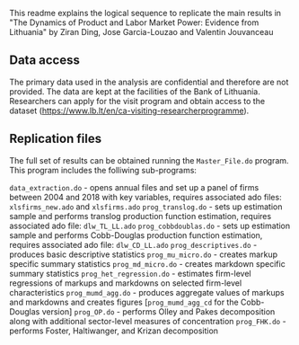 This readme explains the logical sequence to replicate the main results in "The Dynamics of Product and Labor Market Power: Evidence from Lithuania" by Ziran Ding, Jose Garcia-Louzao and Valentin Jouvanceau


## Data access
The primary data used in the analysis are confidential and therefore are not provided.
The data are kept at the facilities of the Bank of Lithuania. Researchers can apply for the visit program and obtain access to the dataset (https://www.lb.lt/en/ca-visiting-researcherprogramme).


## Replication files
The full set of results can be obtained running the `Master_File.do` program. This program includes the folliwing sub-programs:

`data_extraction.do`      - opens annual files and set up a panel of firms between 2004 and 2018 with key variables, requires associated ado files: `xlsfirms_new.ado` and `xlsfirms.ado` 
`prog_translog.do`        - sets up estimation sample and performs translog production function estimation, requires associated ado file: `dlw_TL_LL.ado`
`prog_cobbdoublas.do`     - sets up estimation sample and performs Cobb-Douglas production function estimation, requires associated ado file: `dlw_CD_LL.ado`
`prog_descriptives.do`    - produces basic descriptive statistics 
`prog_mu_micro.do`        - creates markup specific summary statistics
`prog_md_micro.do`        - creates markdown specific summary statistics
`prog_het_regression.do`  - estimates firm-level regressions of markups and markdowns on selected firm-level characteristics
`prog_mumd_agg.do`        - produces aggregate values of markups and markdowns and creates figures [`prog_mumd_agg_cd` for the Cobb-Douglas version]
`prog_OP.do`              - performs Olley and Pakes decomposition along with additional sector-level measures of concentration 
`prog_FHK.do`             - performs Foster, Haltiwanger, and Krizan decomposition







